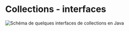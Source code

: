 # Collections - interfaces

![Schéma de quelques interfaces de collections en Java](https://nsa40.casimages.com/img/2020/07/04/200704084639737806.png)
